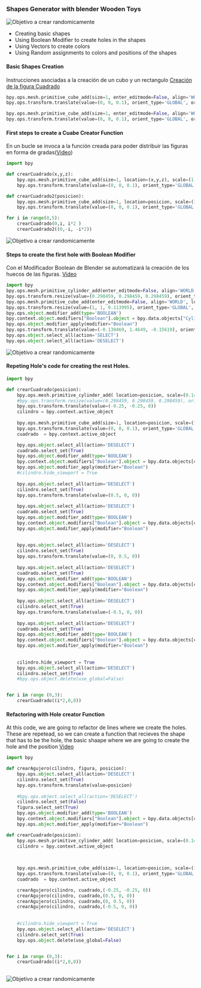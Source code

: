 

### Shapes Generator with blender Wooden Toys
![Objetivo a crear randomicamente](/WoodenToyShapeHoles/images/Example.png)

- Creating basic shapes 
- Using Boolean Modifier to create holes in the shapes
- Using Vectors to create colors
- Using Random assignments to colors and positions of the shapes

#### Basic Shapes Creation
Instrucciones asociadas a la creación de un cubo y un rectangulo
[Creación de la figura Cuadrado](https://youtu.be/rvrC9p7qHP0 "Creación de la figura Cuadrado")
```python
bpy.ops.mesh.primitive_cube_add(size=1, enter_editmode=False, align='WORLD', location=(0.5, 0.5, 0), scale=(1, 1, 0.2))
bpy.ops.transform.translate(value=(0, 0, 0.1), orient_type='GLOBAL', orient_matrix=((1, 0, 0), (0, 1, 0), (0, 0, 1)), orient_matrix_type='GLOBAL', constraint_axis=(False, False, True), mirror=True, use_proportional_edit=False, proportional_edit_falloff='SMOOTH', proportional_size=1, use_proportional_connected=False, use_proportional_projected=False)

bpy.ops.mesh.primitive_cube_add(size=1, enter_editmode=False, align='WORLD', location=(0.5, 0.75, 0), scale=(1, 1.5, 0.2))
bpy.ops.transform.translate(value=(0, 0, 0.1), orient_type='GLOBAL', orient_matrix=((1, 0, 0), (0, 1, 0), (0, 0, 1)), orient_matrix_type='GLOBAL', constraint_axis=(False, False, True), mirror=True, use_proportional_edit=False, proportional_edit_falloff='SMOOTH', proportional_size=1, use_proportional_connected=False, use_proportional_projected=False)
```
#### First steps to create a Cuabe Creator Function
En un bucle se invoca a la función creada para poder distribuir las figuras en forma de gradas([Video](https://youtu.be/rjI7C2wgtvw "Video"))
```python
import bpy

def crearCuadrado(x,y,z):
    bpy.ops.mesh.primitive_cube_add(size=1, location=(x,y,z), scale=(1, 1, 0.2))
    bpy.ops.transform.translate(value=(0, 0, 0.1), orient_type='GLOBAL', orient_matrix=((1, 0, 0), (0, 1, 0), (0, 0, 1)), orient_matrix_type='GLOBAL', constraint_axis=(False, False, True), mirror=True, use_proportional_edit=False, proportional_edit_falloff='SMOOTH', proportional_size=1, use_proportional_connected=False, use_proportional_projected=False)    

def crearCuadrado2(posicion):
    bpy.ops.mesh.primitive_cube_add(size=1, location=posicion, scale=(1, 1, 0.2))
    bpy.ops.transform.translate(value=(0, 0, 0.1), orient_type='GLOBAL', orient_matrix=((1, 0, 0), (0, 1, 0), (0, 0, 1)), orient_matrix_type='GLOBAL', constraint_axis=(False, False, True), mirror=True, use_proportional_edit=False, proportional_edit_falloff='SMOOTH', proportional_size=1, use_proportional_connected=False, use_proportional_projected=False)    

for i in range(0,5):
    crearCuadrado(0,i, i*2 )
    crearCuadrado2((0,-i, -i*2))

```
![Objetivo a crear randomicamente](/WoodenToyShapeHoles/images/CuadradosFunciones.png)

#### Steps to create the first hole with Boolean Modifier
Con el Modificador Boolean de Blender se automatizará la creación de los huecos de las figuras. [Video](https://youtu.be/e72Z9VV9Fk0 "Video")
```python
import bpy
bpy.ops.mesh.primitive_cylinder_add(enter_editmode=False, align='WORLD', location=(0, 0, 0), scale=(1, 1, 1))
bpy.ops.transform.resize(value=(0.298459, 0.298459, 0.298459), orient_type='GLOBAL', orient_matrix=((1, 0, 0), (0, 1, 0), (0, 0, 1)), orient_matrix_type='GLOBAL', mirror=True, use_proportional_edit=False, proportional_edit_falloff='SMOOTH', proportional_size=1, use_proportional_connected=False, use_proportional_projected=False)
bpy.ops.mesh.primitive_cube_add(enter_editmode=False, align='WORLD', location=(0, 0, 0), scale=(1, 1, 1))
bpy.ops.transform.resize(value=(1, 1, 0.113995), orient_type='GLOBAL', orient_matrix=((1, 0, 0), (0, 1, 0), (0, 0, 1)), orient_matrix_type='GLOBAL', constraint_axis=(False, False, True), mirror=True, use_proportional_edit=False, proportional_edit_falloff='SMOOTH', proportional_size=1, use_proportional_connected=False, use_proportional_projected=False)
bpy.ops.object.modifier_add(type='BOOLEAN')
bpy.context.object.modifiers["Boolean"].object = bpy.data.objects["Cylinder"]
bpy.ops.object.modifier_apply(modifier="Boolean")
bpy.ops.transform.translate(value=(-0.138469, 1.4649, -0.15619), orient_type='GLOBAL', orient_matrix=((1, 0, 0), (0, 1, 0), (0, 0, 1)), orient_matrix_type='GLOBAL', mirror=True, use_proportional_edit=False, proportional_edit_falloff='SMOOTH', proportional_size=1, use_proportional_connected=False, use_proportional_projected=False)
bpy.ops.object.select_all(action='SELECT')
bpy.ops.object.select_all(action='DESELECT')
```
![Objetivo a crear randomicamente](/WoodenToyShapeHoles/images/CuadradoHueco.png)

#### Repeting Hole's code for creating the rest Holes.
```python
import bpy

def crearCuadrado(posicion):
    bpy.ops.mesh.primitive_cylinder_add( location=posicion, scale=(0.14, 0.14, 0.5))
    #bpy.ops.transform.resize(value=(0.298459, 0.298459, 0.298459), orient_type='GLOBAL', orient_matrix=((1, 0, 0), (0, 1, 0), (0, 0, 1)), orient_matrix_type='GLOBAL', mirror=True, use_proportional_edit=False, proportional_edit_falloff='SMOOTH', proportional_size=1, use_proportional_connected=False, use_proportional_projected=False)
    bpy.ops.transform.translate(value=(-0.25, -0.25, 0))
    cilindro = bpy.context.active_object
    
    bpy.ops.mesh.primitive_cube_add(size=1, location=posicion, scale=(1, 1, 0.2))
    bpy.ops.transform.translate(value=(0, 0, 0.1), orient_type='GLOBAL', orient_matrix=((1, 0, 0), (0, 1, 0), (0, 0, 1)), orient_matrix_type='GLOBAL', constraint_axis=(False, False, True), mirror=True, use_proportional_edit=False, proportional_edit_falloff='SMOOTH', proportional_size=1, use_proportional_connected=False, use_proportional_projected=False)    
    cuadrado  = bpy.context.active_object

    bpy.ops.object.select_all(action='DESELECT')
    cuadrado.select_set(True)
    bpy.ops.object.modifier_add(type='BOOLEAN')
    bpy.context.object.modifiers["Boolean"].object = bpy.data.objects[cilindro.name]
    bpy.ops.object.modifier_apply(modifier="Boolean")
    #cilindro.hide_viewport = True
    
    bpy.ops.object.select_all(action='DESELECT')
    cilindro.select_set(True)
    bpy.ops.transform.translate(value=(0.5, 0, 0))
    
    bpy.ops.object.select_all(action='DESELECT')
    cuadrado.select_set(True)
    bpy.ops.object.modifier_add(type='BOOLEAN')
    bpy.context.object.modifiers["Boolean"].object = bpy.data.objects[cilindro.name]
    bpy.ops.object.modifier_apply(modifier="Boolean")
    
    
    bpy.ops.object.select_all(action='DESELECT')
    cilindro.select_set(True)
    bpy.ops.transform.translate(value=(0, 0.5, 0))
    
    bpy.ops.object.select_all(action='DESELECT')
    cuadrado.select_set(True)
    bpy.ops.object.modifier_add(type='BOOLEAN')
    bpy.context.object.modifiers["Boolean"].object = bpy.data.objects[cilindro.name]
    bpy.ops.object.modifier_apply(modifier="Boolean")
    
    bpy.ops.object.select_all(action='DESELECT')
    cilindro.select_set(True)
    bpy.ops.transform.translate(value=(-0.5, 0, 0))
    
    bpy.ops.object.select_all(action='DESELECT')
    cuadrado.select_set(True)
    bpy.ops.object.modifier_add(type='BOOLEAN')
    bpy.context.object.modifiers["Boolean"].object = bpy.data.objects[cilindro.name]
    bpy.ops.object.modifier_apply(modifier="Boolean")
    
    
    cilindro.hide_viewport = True
    bpy.ops.object.select_all(action='DESELECT')
    cilindro.select_set(True)
    #bpy.ops.object.delete(use_global=False)


for i in range (0,3):
    crearCuadrado((i*2,0,0))    
```


#### Refactoring with Hole creator Function
At this code, we are going to refactor de lines where we create the holes. These are repetead, so  we can create a function that recieves the shape that has to be the hole, the basic shaape where we are going to create the hole and the position
[Video](https://youtu.be/gTrs7VBQ5Bo "Video")

```python
import bpy

def crearAgujero(cilindro, figura, posicion):
    bpy.ops.object.select_all(action='DESELECT')
    cilindro.select_set(True)
    bpy.ops.transform.translate(value=posicion)
    
    #bpy.ops.object.select_all(action='DESELECT')
    cilindro.select_set(False)
    figura.select_set(True)
    bpy.ops.object.modifier_add(type='BOOLEAN')
    bpy.context.object.modifiers["Boolean"].object = bpy.data.objects[cilindro.name]
    bpy.ops.object.modifier_apply(modifier="Boolean")

def crearCuadrado(posicion):
    bpy.ops.mesh.primitive_cylinder_add( location=posicion, scale=(0.14, 0.14, 0.5))    
    cilindro = bpy.context.active_object

    
    
    bpy.ops.mesh.primitive_cube_add(size=1, location=posicion, scale=(1, 1, 0.2))
    bpy.ops.transform.translate(value=(0, 0, 0.1), orient_type='GLOBAL', orient_matrix=((1, 0, 0), (0, 1, 0), (0, 0, 1)), orient_matrix_type='GLOBAL', constraint_axis=(False, False, True), mirror=True, use_proportional_edit=False, proportional_edit_falloff='SMOOTH', proportional_size=1, use_proportional_connected=False, use_proportional_projected=False)       
    cuadrado  = bpy.context.active_object

    crearAgujero(cilindro, cuadrado,(-0.25, -0.25, 0))
    crearAgujero(cilindro, cuadrado,(0.5, 0, 0))
    crearAgujero(cilindro, cuadrado,(0, 0.5, 0))
    crearAgujero(cilindro, cuadrado,(-0.5, 0, 0))
    
    
    #cilindro.hide_viewport = True
    bpy.ops.object.select_all(action='DESELECT')
    cilindro.select_set(True)
    bpy.ops.object.delete(use_global=False)


for i in range (0,3):
    crearCuadrado((i*2,0,0))    
     
```

![Objetivo a crear randomicamente](/WoodenToyShapeHoles/images/CuadradosHuecos.png)
